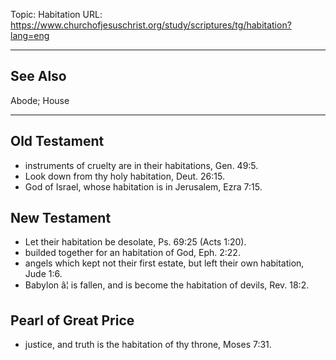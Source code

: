 Topic: Habitation
URL: https://www.churchofjesuschrist.org/study/scriptures/tg/habitation?lang=eng

---

## See Also

Abode; House

---

## Old Testament

- instruments of cruelty are in their habitations, Gen. 49:5.
- Look down from thy holy habitation, Deut. 26:15.
- God of Israel, whose habitation is in Jerusalem, Ezra 7:15.

## New Testament

- Let their habitation be desolate, Ps. 69:25 (Acts 1:20).
- builded together for an habitation of God, Eph. 2:22.
- angels which kept not their first estate, but left their own habitation, Jude 1:6.
- Babylon â¦ is fallen, and is become the habitation of devils, Rev. 18:2.

## Pearl of Great Price

- justice, and truth is the habitation of thy throne, Moses 7:31.


